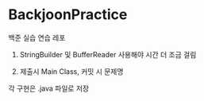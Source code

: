 # BackjoonPractice
백준 실습 연습 레포

1. StringBuilder 및 BufferReader 사용해야 시간 더 조금 걸림

2. 제출시 Main Class, 커밋 시 문제명
 

각 구현은 .java 파일로 저장
